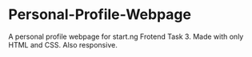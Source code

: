 # Personal-Profile-Webpage
A personal profile webpage for start.ng Frotend Task 3.
Made with only HTML and CSS. Also responsive.
